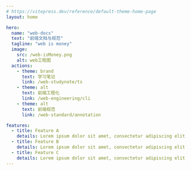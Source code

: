 ```yaml
---
# https://vitepress.dev/reference/default-theme-home-page
layout: home

hero:
  name: "web-docs"
  text: "前端文档与规范"
  tagline: "web is money"
  image:
    src: /web-isMoney.png
    alt: web工程图
  actions:
    - theme: brand
      text: 学习笔记
      link: /web-studynote/ts
    - theme: alt
      text: 前端工程化
      link: /web-engineering/cli
    - theme: alt
      text: 前端规范
      link: /web-standard/annotation

features:
  - title: Feature A
    details: Lorem ipsum dolor sit amet, consectetur adipiscing elit
  - title: Feature B
    details: Lorem ipsum dolor sit amet, consectetur adipiscing elit
  - title: Feature C
    details: Lorem ipsum dolor sit amet, consectetur adipiscing elit
---
```


<link rel="stylesheet" href="/web-docs/index.scss" >
